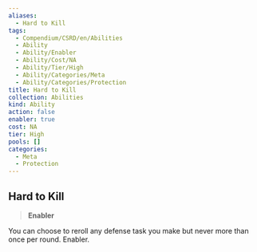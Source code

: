 ```yaml
---
aliases:
  - Hard to Kill
tags:
  - Compendium/CSRD/en/Abilities
  - Ability
  - Ability/Enabler
  - Ability/Cost/NA
  - Ability/Tier/High
  - Ability/Categories/Meta
  - Ability/Categories/Protection
title: Hard to Kill
collection: Abilities
kind: Ability
action: false
enabler: true
cost: NA
tier: High
pools: []
categories:
  - Meta
  - Protection
---
```

## Hard to Kill  
>**Enabler**
  
You can choose to reroll any defense task you make but never more than once per round. Enabler.